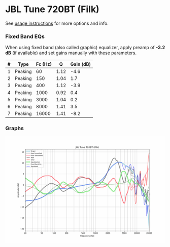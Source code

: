 # JBL Tune 720BT (Filk)
See [usage instructions](https://github.com/jaakkopasanen/AutoEq#usage) for more options and info.

### Fixed Band EQs
When using fixed band (also called graphic) equalizer, apply preamp of **-3.2 dB** (if available) and set gains manually with these parameters.

|   # | Type    |   Fc (Hz) |    Q |   Gain (dB) |
|-----|---------|-----------|------|-------------|
|   1 | Peaking |        60 | 1.12 |        -4.6 |
|   2 | Peaking |       150 | 1.04 |         1.7 |
|   3 | Peaking |       400 | 1.12 |        -3.9 |
|   4 | Peaking |      1000 | 0.92 |         0.4 |
|   5 | Peaking |      3000 | 1.04 |         0.2 |
|   6 | Peaking |      8000 | 1.41 |         3.5 |
|   7 | Peaking |     16000 | 1.41 |        -8.2 |

### Graphs
![](./JBL%20Tune%20720BT%20(Filk).png)
